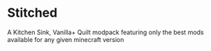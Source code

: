 # Stitched

A Kitchen Sink, Vanilla+ Quilt modpack featuring only the best mods available for any given minecraft version
